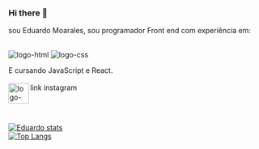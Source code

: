 ### Hi there 👋

sou Eduardo Moarales, sou programador Front end com experiência em:
<br>
<br>

<img src="https://img.shields.io/badge/HTML5-E34F26?style=for-the-badge&logo=html5&logoColor=white" alt="logo-html" />
<img src="https://img.shields.io/badge/CSS-239120?&style=for-the-badge&logo=css3&logoColor=white" alt="logo-css" />

E cursando JavaScript e React.
<br>
<br>
link instagram 
<a hrf="https://www.instagram.com/eduardo_morales06/"> <img align="left" alt="logo-instagram" width="40px" src="https://logodownload.org/wp-content/uploads/2017/04/instagram-logo-5.png"/> </a>

<br>
<br>

[![ Eduardo stats](https://github-readme-stats.vercel.app/api?username=Eduardo-Renan-Morales)](https://github.com/anuraghazra/github-readme-stats)
<br>
[![Top Langs](https://github-readme-stats.vercel.app/api/top-langs/?username=Eduardo-Renan-Morales)](https://github.com/anuraghazra/github-readme-stats)
<br>
